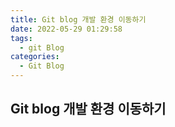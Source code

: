 ```yaml
---
title: Git blog 개발 환경 이동하기
date: 2022-05-29 01:29:58
tags:
  - git Blog
categories:
  - Git Blog
---
```


## Git blog 개발 환경 이동하기
